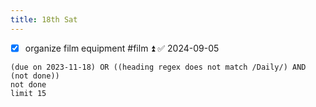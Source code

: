 ```yaml
---
title: 18th Sat
---
```

- [x] organize film equipment #film ⏫ ✅ 2024-09-05
```tasks
(due on 2023-11-18) OR ((heading regex does not match /Daily/) AND (not done))
not done
limit 15
```